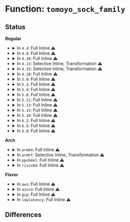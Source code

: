 # Function: <code>tomoyo_sock_family</code>

## Status
<b>Regular</b>
<ul>
<li>
<details>
<summary>In <code>4.4</code>: Full Inline ⚠️</summary>

**Collision:** Unique Static

**Inline:** Full

**Transformation:** False

**Instances:**

```
In security/tomoyo/network.c (ffffffff81372382)
Location: security/tomoyo/network.c:621
Inline: True
Inline callers:
  - security/tomoyo/network.c:tomoyo_socket_listen_permission
  - security/tomoyo/network.c:tomoyo_socket_connect_permission
  - security/tomoyo/network.c:tomoyo_socket_bind_permission
  - security/tomoyo/network.c:tomoyo_socket_sendmsg_permission
```
</details>
</li>
<li>
<details>
<summary>In <code>4.8</code>: Full Inline ⚠️</summary>

**Collision:** Unique Static

**Inline:** Full

**Transformation:** False

**Instances:**

```
In security/tomoyo/network.c (ffffffff813a8a5c)
Location: security/tomoyo/network.c:621
Inline: True
Inline callers:
  - security/tomoyo/network.c:tomoyo_socket_sendmsg_permission
  - security/tomoyo/network.c:tomoyo_socket_bind_permission
  - security/tomoyo/network.c:tomoyo_socket_connect_permission
  - security/tomoyo/network.c:tomoyo_socket_listen_permission
```
</details>
</li>
<li>
<details>
<summary>In <code>4.10</code>: Full Inline ⚠️</summary>

**Collision:** Unique Static

**Inline:** Full

**Transformation:** False

**Instances:**

```
In security/tomoyo/network.c (ffffffff813bf5ec)
Location: security/tomoyo/network.c:621
Inline: True
Inline callers:
  - security/tomoyo/network.c:tomoyo_socket_sendmsg_permission
  - security/tomoyo/network.c:tomoyo_socket_bind_permission
  - security/tomoyo/network.c:tomoyo_socket_connect_permission
  - security/tomoyo/network.c:tomoyo_socket_listen_permission
```
</details>
</li>
<li>
<details>
<summary>In <code>4.13</code>: Selective Inline, Transformation ⚠️</summary>

**Collision:** Unique Static

**Inline:** Selective

**Transformation:** True

**Instances:**

```
In security/tomoyo/network.c (ffffffff813d5ec1)
Location: security/tomoyo/network.c:621
Inline: True
Inline callers:
  - security/tomoyo/network.c:tomoyo_socket_sendmsg_permission
  - security/tomoyo/network.c:tomoyo_socket_bind_permission
  - security/tomoyo/network.c:tomoyo_socket_connect_permission
  - security/tomoyo/network.c:tomoyo_socket_listen_permission
Direct callers:
  - security/tomoyo/network.c:tomoyo_socket_sendmsg_permission
  - security/tomoyo/network.c:tomoyo_socket_bind_permission
  - security/tomoyo/network.c:tomoyo_socket_connect_permission
  - security/tomoyo/network.c:tomoyo_socket_listen_permission
```
**Symbols:**

```
ffffffff813d5600-ffffffff813d562f: tomoyo_sock_family.part.0 (STB_LOCAL)
```
</details>
</li>
<li>
<details>
<summary>In <code>4.15</code>: Selective Inline, Transformation ⚠️</summary>

**Collision:** Unique Static

**Inline:** Selective

**Transformation:** True

**Instances:**

```
In security/tomoyo/network.c (ffffffff813fc3e1)
Location: security/tomoyo/network.c:622
Inline: True
Inline callers:
  - security/tomoyo/network.c:tomoyo_socket_sendmsg_permission
  - security/tomoyo/network.c:tomoyo_socket_bind_permission
  - security/tomoyo/network.c:tomoyo_socket_connect_permission
  - security/tomoyo/network.c:tomoyo_socket_listen_permission
Direct callers:
  - security/tomoyo/network.c:tomoyo_socket_sendmsg_permission
  - security/tomoyo/network.c:tomoyo_socket_bind_permission
  - security/tomoyo/network.c:tomoyo_socket_connect_permission
  - security/tomoyo/network.c:tomoyo_socket_listen_permission
```
**Symbols:**

```
ffffffff813fbb10-ffffffff813fbb3f: tomoyo_sock_family.part.0 (STB_LOCAL)
```
</details>
</li>
<li>
<details>
<summary>In <code>4.18</code>: Full Inline ⚠️</summary>

**Collision:** Unique Static

**Inline:** Full

**Transformation:** False

**Instances:**

```
In security/tomoyo/network.c (ffffffff8142d31c)
Location: security/tomoyo/network.c:622
Inline: True
Inline callers:
  - security/tomoyo/network.c:tomoyo_socket_sendmsg_permission
  - security/tomoyo/network.c:tomoyo_socket_bind_permission
  - security/tomoyo/network.c:tomoyo_socket_connect_permission
  - security/tomoyo/network.c:tomoyo_socket_listen_permission
```
</details>
</li>
<li>
<details>
<summary>In <code>5.0</code>: Full Inline ⚠️</summary>

**Collision:** Unique Static

**Inline:** Full

**Transformation:** False

**Instances:**

```
In security/tomoyo/network.c (ffffffff81449c6c)
Location: security/tomoyo/network.c:622
Inline: True
Inline callers:
  - security/tomoyo/network.c:tomoyo_socket_sendmsg_permission
  - security/tomoyo/network.c:tomoyo_socket_bind_permission
  - security/tomoyo/network.c:tomoyo_socket_connect_permission
  - security/tomoyo/network.c:tomoyo_socket_listen_permission
```
</details>
</li>
<li>
<details>
<summary>In <code>5.3</code>: Full Inline ⚠️</summary>

**Collision:** Unique Static

**Inline:** Full

**Transformation:** False

**Instances:**

```
In security/tomoyo/network.c (ffffffff814778cc)
Location: security/tomoyo/network.c:626
Inline: True
Inline callers:
  - security/tomoyo/network.c:tomoyo_socket_sendmsg_permission
  - security/tomoyo/network.c:tomoyo_socket_bind_permission
  - security/tomoyo/network.c:tomoyo_socket_connect_permission
  - security/tomoyo/network.c:tomoyo_socket_listen_permission
```
</details>
</li>
<li>
<details>
<summary>In <code>5.4</code>: Full Inline ⚠️</summary>

**Collision:** Unique Static

**Inline:** Full

**Transformation:** False

**Instances:**

```
In security/tomoyo/network.c (ffffffff8149166c)
Location: security/tomoyo/network.c:626
Inline: True
Inline callers:
  - security/tomoyo/network.c:tomoyo_socket_sendmsg_permission
  - security/tomoyo/network.c:tomoyo_socket_bind_permission
  - security/tomoyo/network.c:tomoyo_socket_connect_permission
  - security/tomoyo/network.c:tomoyo_socket_listen_permission
```
</details>
</li>
<li>
<details>
<summary>In <code>5.8</code>: Full Inline ⚠️</summary>

**Collision:** Unique Static

**Inline:** Full

**Transformation:** False

**Instances:**

```
In security/tomoyo/network.c (ffffffff814e8a3c)
Location: security/tomoyo/network.c:626
Inline: True
Inline callers:
  - security/tomoyo/network.c:tomoyo_socket_sendmsg_permission
  - security/tomoyo/network.c:tomoyo_socket_bind_permission
  - security/tomoyo/network.c:tomoyo_socket_connect_permission
  - security/tomoyo/network.c:tomoyo_socket_listen_permission
```
</details>
</li>
<li>
<details>
<summary>In <code>5.11</code>: Full Inline ⚠️</summary>

**Collision:** Unique Static

**Inline:** Full

**Transformation:** False

**Instances:**

```
In security/tomoyo/network.c (ffffffff81505dbc)
Location: security/tomoyo/network.c:626
Inline: True
Inline callers:
  - security/tomoyo/network.c:tomoyo_socket_sendmsg_permission
  - security/tomoyo/network.c:tomoyo_socket_bind_permission
  - security/tomoyo/network.c:tomoyo_socket_connect_permission
  - security/tomoyo/network.c:tomoyo_socket_listen_permission
```
</details>
</li>
<li>
<details>
<summary>In <code>5.13</code>: Full Inline ⚠️</summary>

**Collision:** Unique Static

**Inline:** Full

**Transformation:** False

**Instances:**

```
In security/tomoyo/network.c (ffffffff8150c8f0)
Location: security/tomoyo/network.c:626
Inline: True
Inline callers:
  - security/tomoyo/network.c:tomoyo_socket_sendmsg_permission
  - security/tomoyo/network.c:tomoyo_socket_sendmsg_permission
  - security/tomoyo/network.c:tomoyo_socket_bind_permission
  - security/tomoyo/network.c:tomoyo_socket_bind_permission
  - security/tomoyo/network.c:tomoyo_socket_connect_permission
  - security/tomoyo/network.c:tomoyo_socket_connect_permission
  - security/tomoyo/network.c:tomoyo_socket_listen_permission
  - security/tomoyo/network.c:tomoyo_socket_listen_permission
```
</details>
</li>
<li>
<details>
<summary>In <code>5.15</code>: Full Inline ⚠️</summary>

**Collision:** Unique Static

**Inline:** Full

**Transformation:** False

**Instances:**

```
In security/tomoyo/network.c (ffffffff8156a420)
Location: security/tomoyo/network.c:626
Inline: True
Inline callers:
  - security/tomoyo/network.c:tomoyo_socket_sendmsg_permission
  - security/tomoyo/network.c:tomoyo_socket_sendmsg_permission
  - security/tomoyo/network.c:tomoyo_socket_bind_permission
  - security/tomoyo/network.c:tomoyo_socket_bind_permission
  - security/tomoyo/network.c:tomoyo_socket_connect_permission
  - security/tomoyo/network.c:tomoyo_socket_connect_permission
  - security/tomoyo/network.c:tomoyo_socket_listen_permission
  - security/tomoyo/network.c:tomoyo_socket_listen_permission
```
</details>
</li>
<li>
<details>
<summary>In <code>5.19</code>: Full Inline ⚠️</summary>

**Collision:** Unique Static

**Inline:** Full

**Transformation:** False

**Instances:**

```
In security/tomoyo/network.c (ffffffff816063b5)
Location: security/tomoyo/network.c:626
Inline: True
Inline callers:
  - security/tomoyo/network.c:tomoyo_socket_sendmsg_permission
  - security/tomoyo/network.c:tomoyo_socket_bind_permission
  - security/tomoyo/network.c:tomoyo_socket_connect_permission
  - security/tomoyo/network.c:tomoyo_socket_listen_permission
```
</details>
</li>
<li>
<details>
<summary>In <code>6.2</code>: Full Inline ⚠️</summary>

**Collision:** Unique Static

**Inline:** Full

**Transformation:** False

**Instances:**

```
In security/tomoyo/network.c (ffffffff816b7815)
Location: security/tomoyo/network.c:626
Inline: True
Inline callers:
  - security/tomoyo/network.c:tomoyo_socket_sendmsg_permission
  - security/tomoyo/network.c:tomoyo_socket_bind_permission
  - security/tomoyo/network.c:tomoyo_socket_connect_permission
  - security/tomoyo/network.c:tomoyo_socket_listen_permission
```
</details>
</li>
<li>
<details>
<summary>In <code>6.5</code>: Full Inline ⚠️</summary>

**Collision:** Unique Static

**Inline:** Full

**Transformation:** False

**Instances:**

```
In security/tomoyo/network.c (ffffffff816f01e5)
Location: security/tomoyo/network.c:626
Inline: True
Inline callers:
  - security/tomoyo/network.c:tomoyo_socket_sendmsg_permission
  - security/tomoyo/network.c:tomoyo_socket_bind_permission
  - security/tomoyo/network.c:tomoyo_socket_connect_permission
  - security/tomoyo/network.c:tomoyo_socket_listen_permission
```
</details>
</li>
<li>
<details>
<summary>In <code>6.8</code>: Full Inline ⚠️</summary>

**Collision:** Unique Static

**Inline:** Full

**Transformation:** False

**Instances:**

```
In security/tomoyo/network.c (ffffffff8172cfb5)
Location: security/tomoyo/network.c:626
Inline: True
Inline callers:
  - security/tomoyo/network.c:tomoyo_socket_sendmsg_permission
  - security/tomoyo/network.c:tomoyo_socket_bind_permission
  - security/tomoyo/network.c:tomoyo_socket_connect_permission
  - security/tomoyo/network.c:tomoyo_socket_listen_permission
```
</details>
</li>
</ul>
<b>Arch</b>
<ul>
<li>
<details>
<summary>In <code>arm64</code>: Full Inline ⚠️</summary>

**Collision:** Unique Static

**Inline:** Full

**Transformation:** False

**Instances:**

```
In security/tomoyo/network.c (ffff800010585ce8)
Location: security/tomoyo/network.c:626
Inline: True
Inline callers:
  - security/tomoyo/network.c:tomoyo_socket_sendmsg_permission
  - security/tomoyo/network.c:tomoyo_socket_bind_permission
  - security/tomoyo/network.c:tomoyo_socket_connect_permission
  - security/tomoyo/network.c:tomoyo_socket_listen_permission
```
</details>
</li>
<li>
<details>
<summary>In <code>armhf</code>: Selective Inline, Transformation ⚠️</summary>

**Collision:** Unique Static

**Inline:** Selective

**Transformation:** True

**Instances:**

```
In security/tomoyo/network.c (c0737674)
Location: security/tomoyo/network.c:626
Inline: True
Inline callers:
  - security/tomoyo/network.c:tomoyo_socket_sendmsg_permission
  - security/tomoyo/network.c:tomoyo_socket_bind_permission
  - security/tomoyo/network.c:tomoyo_socket_connect_permission
  - security/tomoyo/network.c:tomoyo_socket_listen_permission
Direct callers:
  - security/tomoyo/network.c:tomoyo_socket_sendmsg_permission
  - security/tomoyo/network.c:tomoyo_socket_bind_permission
  - security/tomoyo/network.c:tomoyo_socket_connect_permission
  - security/tomoyo/network.c:tomoyo_socket_listen_permission
```
**Symbols:**

```
c07369b4-c07369e0: tomoyo_sock_family.part.0 (STB_LOCAL)
```
</details>
</li>
<li>
<details>
<summary>In <code>ppc64el</code>: Full Inline ⚠️</summary>

**Collision:** Unique Static

**Inline:** Full

**Transformation:** False

**Instances:**

```
In security/tomoyo/network.c (c0000000006f5898)
Location: security/tomoyo/network.c:626
Inline: True
Inline callers:
  - security/tomoyo/network.c:tomoyo_socket_sendmsg_permission
  - security/tomoyo/network.c:tomoyo_socket_bind_permission
  - security/tomoyo/network.c:tomoyo_socket_connect_permission
  - security/tomoyo/network.c:tomoyo_socket_listen_permission
```
</details>
</li>
<li>
<details>
<summary>In <code>riscv64</code>: Full Inline ⚠️</summary>

**Collision:** Unique Static

**Inline:** Full

**Transformation:** False

**Instances:**

```
In security/tomoyo/network.c (ffffffe0003d576a)
Location: security/tomoyo/network.c:626
Inline: True
Inline callers:
  - security/tomoyo/network.c:tomoyo_socket_sendmsg_permission
  - security/tomoyo/network.c:tomoyo_socket_bind_permission
  - security/tomoyo/network.c:tomoyo_socket_connect_permission
  - security/tomoyo/network.c:tomoyo_socket_listen_permission
```
</details>
</li>
</ul>
<b>Flavor</b>
<ul>
<li>
<details>
<summary>In <code>aws</code>: Full Inline ⚠️</summary>

**Collision:** Unique Static

**Inline:** Full

**Transformation:** False

**Instances:**

```
In security/tomoyo/network.c (ffffffff81489c4c)
Location: security/tomoyo/network.c:626
Inline: True
Inline callers:
  - security/tomoyo/network.c:tomoyo_socket_sendmsg_permission
  - security/tomoyo/network.c:tomoyo_socket_bind_permission
  - security/tomoyo/network.c:tomoyo_socket_connect_permission
  - security/tomoyo/network.c:tomoyo_socket_listen_permission
```
</details>
</li>
<li>
<details>
<summary>In <code>azure</code>: Full Inline ⚠️</summary>

**Collision:** Unique Static

**Inline:** Full

**Transformation:** False

**Instances:**

```
In security/tomoyo/network.c (ffffffff8147a66c)
Location: security/tomoyo/network.c:626
Inline: True
Inline callers:
  - security/tomoyo/network.c:tomoyo_socket_sendmsg_permission
  - security/tomoyo/network.c:tomoyo_socket_bind_permission
  - security/tomoyo/network.c:tomoyo_socket_connect_permission
  - security/tomoyo/network.c:tomoyo_socket_listen_permission
```
</details>
</li>
<li>
<details>
<summary>In <code>gcp</code>: Full Inline ⚠️</summary>

**Collision:** Unique Static

**Inline:** Full

**Transformation:** False

**Instances:**

```
In security/tomoyo/network.c (ffffffff81485cec)
Location: security/tomoyo/network.c:626
Inline: True
Inline callers:
  - security/tomoyo/network.c:tomoyo_socket_sendmsg_permission
  - security/tomoyo/network.c:tomoyo_socket_bind_permission
  - security/tomoyo/network.c:tomoyo_socket_connect_permission
  - security/tomoyo/network.c:tomoyo_socket_listen_permission
```
</details>
</li>
<li>
<details>
<summary>In <code>lowlatency</code>: Full Inline ⚠️</summary>

**Collision:** Unique Static

**Inline:** Full

**Transformation:** False

**Instances:**

```
In security/tomoyo/network.c (ffffffff8149d82c)
Location: security/tomoyo/network.c:626
Inline: True
Inline callers:
  - security/tomoyo/network.c:tomoyo_socket_sendmsg_permission
  - security/tomoyo/network.c:tomoyo_socket_bind_permission
  - security/tomoyo/network.c:tomoyo_socket_connect_permission
  - security/tomoyo/network.c:tomoyo_socket_listen_permission
```
</details>
</li>
</ul>

## Differences
